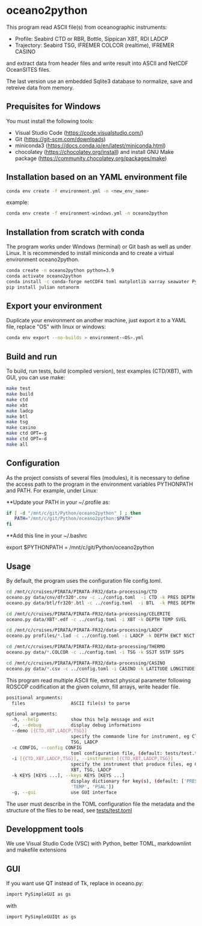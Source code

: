 # oceano2python

This program read ASCII file(s) from oceanographic instruments:

- Profile: Seabird CTD or RBR, Bottle, Sippican XBT, RDI LADCP
- Trajectory: Seabird TSG, IFREMER COLCOR (realtime), IFREMER CASINO 

and extract data from header files and write result into ASCII and NetCDF OceanSITES files.

The last version use an embedded Sqlite3 database to normalize, save and retreive data from memory.

## Prequisites for Windows

You must install the following tools:

- Visual Studio Code (<https://code.visualstudio.com/>)
- Git (<https://git-scm.com/downloads>)
- miniconda3 (<https://docs.conda.io/en/latest/miniconda.html>)
- chocolatey (<https://chocolatey.org/install>) and install GNU Make package (<https://community.chocolatey.org/packages/make>)
  
## Installation based on an YAML environment file

``` bash
conda env create -f environment.yml -n <new_env_name>
```

example:

``` bash
conda env create -f environment-windows.yml -n oceano2python
```

## Installation from scratch with conda

The program works under Windows (terminal) or Git bash as well as under Linux. It is recommended to install miniconda and to create a virtual environment oceano2python.

``` bash
conda create -n oceano2python python=3.9
conda activate oceano2python
conda install -c conda-forge netCDF4 toml matplotlib xarray seawater PyInstaller pysimplegui
pip install julian notanorm
```

## Export your environment

Duplicate your environment on another machine, just export it to a YAML file, replace "OS" with linux or windows:

``` bash
conda env export --no-builds > environment-<OS>.yml
```

## Build and run

To build, run tests, build (compiled version), test examples (CTD/XBT), with GUI, you can use make:

``` bash
make test
make build
make ctd
make xbt
make ladcp
make btl
make tsg
make casino
make ctd OPT=-g   
make ctd OPT=-d
make all
```

## Configuration

As the project consists of several files (modules), it is necessary to define the access path to the program in the environment variables PYTHONPATH and PATH. 
For example, under Linux:

**Update your PATH in your ~/.profile as:
 
 ``` bash
 if [ -d "/mnt/c/git/Python/oceano2python" ] ; then
    PATH="/mnt/c/git/Python/oceano2python:$PATH"
fi
```

**Add this line in your ~/.bashrc

  export $PYTHONPATH = /mnt/c/git/Python/oceano2python

## Usage

By default, the program uses the configuration file config.toml.

``` bash
cd /mnt/c/cruises/PIRATA/PIRATA-FR32/data-processing/CTD
oceano.py data/cnv/dfr320*.cnv -c ../config.toml  -i CTD -k PRES DEPTH ETDD TEMP PSAL DENS SVEL DOX2 FLU2 FLU3 TUR3 NAVG
oceano.py data/btl/fr320*.btl -c ../config.toml  -i BTL  -k PRES DEPTH ETDD TE01 TE02 PSA1 PSA2 DO11 DO12 DO21 DO22 FLU2

cd /mnt/c/cruises/PIRATA/PIRATA-FR32/data-processing/CELERITE
oceano.py data/XBT*.edf -c ../config.toml -i XBT -k DEPTH TEMP SVEL

cd /mnt/c/cruises/PIRATA/PIRATA-FR32/data-processing/LADCP
oceano.py profiles/*.lad -c ../config.toml -i LADCP -k DEPTH EWCT NSCT

cd /mnt/c/cruises/PIRATA/PIRATA-FR32/data-processing/THERMO
oceano.py data/*.COLCOR -c ../config.toml -i TSG -k SSJT SSTP SSPS

cd /mnt/c/cruises/PIRATA/PIRATA-FR32/data-processing/CASINO
oceano.py data/*.csv -c ../config.toml -i CASINO -k LATITUDE LONGITUDE BATH SSJT SSTP SSPS
```

This program read multiple ASCII file, extract physical parameter following ROSCOP codification at the given column, fill arrays, write header file.

``` bash
positional arguments:
  files                 ASCII file(s) to parse

optional arguments:
  -h, --help            show this help message and exit
  -d, --debug           display debug informations
  --demo [{CTD,XBT,LADCP,TSG}]
                        specify the commande line for instrument, eg CTD, XBT,
                        TSG, LADCP
  -c CONFIG, --config CONFIG
                        toml configuration file, (default: tests/test.toml)
  -i [{CTD,XBT,LADCP,TSG}], --instrument [{CTD,XBT,LADCP,TSG}]
                        specify the instrument that produce files, eg CTD,
                        XBT, TSG, LADCP
  -k KEYS [KEYS ...], --keys KEYS [KEYS ...]
                        display dictionary for key(s), (default: ['PRES',
                        'TEMP', 'PSAL'])
  -g, --gui             use GUI interface
  ```

The user must describe in the TOML configuration file the metadata and the structure of the files to be read, see [tests/test.toml](https://github.com/jgrelet/oceano2python/blob/master/tests/test.toml)

## Developpment tools

We use Visual Studio Code (VSC) with Python, better TOML, markdownlint and makefile extensions

## GUI

If you want use QT instead of Tk, replace in oceano.py:

``` bash
import PySimpleGUI as gs
```

with

``` bash
import PySimpleGUIQt as gs
```
